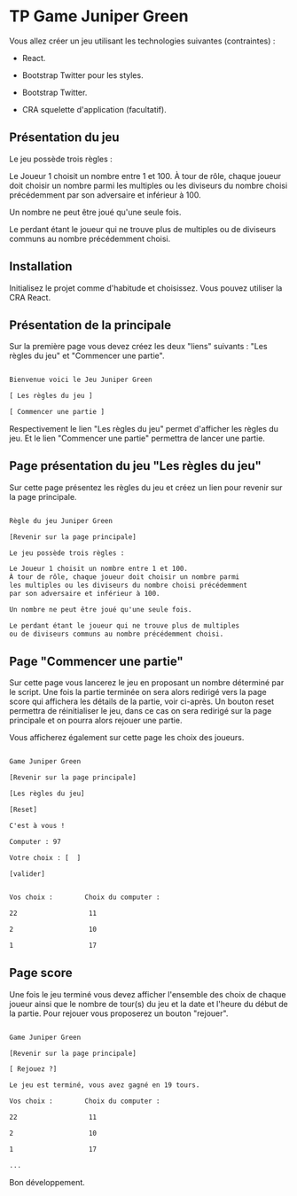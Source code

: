 # TP Game Juniper Green

Vous allez créer un jeu utilisant les technologies suivantes (contraintes) :

- React.

- Bootstrap Twitter pour les styles.

- Bootstrap Twitter.

- CRA squelette d'application (facultatif).

## Présentation du jeu

Le jeu possède trois règles :

Le Joueur 1 choisit un nombre entre 1 et 100.
À tour de rôle, chaque joueur doit choisir un nombre parmi les multiples ou les diviseurs du nombre choisi précédemment par son adversaire et inférieur à 100.

Un nombre ne peut être joué qu'une seule fois.

Le perdant étant le joueur qui ne trouve plus de multiples ou de diviseurs communs au nombre précédemment choisi.

## Installation

Initialisez le projet comme d'habitude et choisissez. Vous pouvez utiliser la CRA React.


## Présentation de la principale

Sur la première page vous devez créez les deux "liens" suivants : "Les règles du jeu" et "Commencer une partie".

```txt

Bienvenue voici le Jeu Juniper Green

[ Les règles du jeu ]

[ Commencer une partie ]

```

Respectivement le lien "Les règles du jeu" permet d'afficher les règles du jeu. Et le lien "Commencer une partie" permettra de lancer une partie.

## Page présentation du jeu "Les règles du jeu"

Sur cette page présentez les règles du jeu et créez un lien pour revenir sur la page principale.

```txt

Règle du jeu Juniper Green

[Revenir sur la page principale]

Le jeu possède trois règles :

Le Joueur 1 choisit un nombre entre 1 et 100.
À tour de rôle, chaque joueur doit choisir un nombre parmi 
les multiples ou les diviseurs du nombre choisi précédemment 
par son adversaire et inférieur à 100.

Un nombre ne peut être joué qu'une seule fois.

Le perdant étant le joueur qui ne trouve plus de multiples 
ou de diviseurs communs au nombre précédemment choisi.

```

## Page "Commencer une partie"

Sur cette page vous lancerez le jeu en proposant un nombre déterminé par le script. Une fois la partie terminée on sera alors redirigé vers la page score qui affichera les détails de la partie, voir ci-après. Un bouton reset permettra de réinitialiser le jeu, dans ce cas on sera redirigé sur la page principale et on pourra alors rejouer une partie.

Vous afficherez également sur cette page les choix des joueurs.

```txt

Game Juniper Green

[Revenir sur la page principale]

[Les règles du jeu]

[Reset]

C'est à vous !

Computer : 97

Votre choix : [  ]

[valider]


Vos choix :        Choix du computer :

22                  11

2                   10

1                   17

```

## Page score

Une fois le jeu terminé vous devez afficher l'ensemble des choix de chaque joueur ainsi que le nombre de tour(s) du jeu et la date et l'heure du début de la partie. Pour rejouer vous proposerez un bouton "rejouer".

```txt

Game Juniper Green

[Revenir sur la page principale]

[ Rejouez ?]

Le jeu est terminé, vous avez gagné en 19 tours.

Vos choix :        Choix du computer :

22                  11

2                   10

1                   17

...
```

Bon développement.
